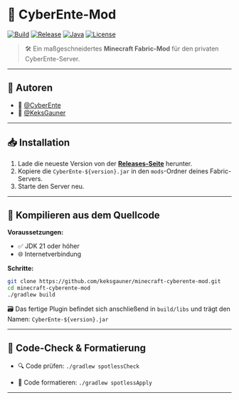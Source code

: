 # 🦆 CyberEnte-Mod

[![Build](https://img.shields.io/github/actions/workflow/status/keksgauner/minecraft-cyberente-mod/build.yml?branch=master&label=Build&style=for-the-badge)](https://github.com/keksgauner/minecraft-cyberente/actions)
[![Release](https://img.shields.io/github/v/release/keksgauner/minecraft-cyberente-mod?label=Release&style=for-the-badge)](https://github.com/keksgauner/minecraft-cyberente/releases)
[![Java](https://img.shields.io/badge/Java-21+-orange?style=for-the-badge&logo=openjdk)](https://jdk.java.net/21/)
[![License](https://img.shields.io/github/license/keksgauner/minecraft-cyberente-mod?style=for-the-badge)](https://github.com/keksgauner/minecraft-cyberente/blob/main/LICENSE)

> 🛠️ Ein maßgeschneidertes **Minecraft Fabric-Mod** für den privaten CyberEnte-Server.

---

## 👥 Autoren

- 🐤 [@CyberEnte](https://www.github.com/cyberente)
- 🍪 [@KeksGauner](https://www.github.com/keksgauner)

---

## 📥 Installation

1. Lade die neueste Version von der [**Releases-Seite**](https://github.com/keksgauner/minecraft-cyberente-mod/releases) herunter.
2. Kopiere die `CyberEnte-${version}.jar` in den `mods`-Ordner deines Fabric-Servers.
3. Starte den Server neu.

---

## 🧪 Kompilieren aus dem Quellcode

**Voraussetzungen:**

- ✅ JDK 21 oder höher
- 🌐 Internetverbindung

**Schritte:**

```bash
git clone https://github.com/keksgauner/minecraft-cyberente-mod.git
cd minecraft-cyberente-mod
./gradlew build
```

🗃️ Das fertige Plugin befindet sich anschließend in `build/libs` und trägt den Namen:
`CyberEnte-${version}.jar`

---

## 🧹 Code-Check & Formatierung

- 🔍 Code prüfen:
  `./gradlew spotlessCheck`

- 🎨 Code formatieren:
  `./gradlew spotlessApply`

---
